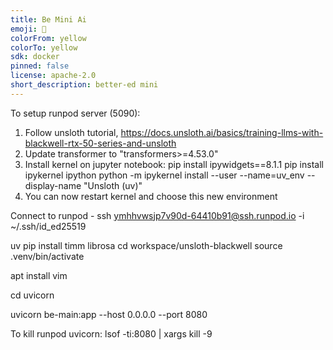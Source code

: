 ```yaml
---
title: Be Mini Ai
emoji: 👀
colorFrom: yellow
colorTo: yellow
sdk: docker
pinned: false
license: apache-2.0
short_description: better-ed mini
---
```


To setup runpod server (5090):
1. Follow unsloth tutorial, https://docs.unsloth.ai/basics/training-llms-with-blackwell-rtx-50-series-and-unsloth
2. Update transformer to "transformers>=4.53.0"
3. Install kernel on jupyter notebook:
  pip install ipywidgets==8.1.1
  pip install ipykernel ipython
  python -m ipykernel install --user --name=uv_env --display-name "Unsloth (uv)"
4. You can now restart kernel and choose this new environment

Connect to runpod - 
ssh ymhhvwsjp7v90d-64410b91@ssh.runpod.io -i ~/.ssh/id_ed25519

uv pip install timm librosa
cd workspace/unsloth-blackwell
source .venv/bin/activate

apt install vim 

cd uvicorn

uvicorn be-main:app --host 0.0.0.0 --port 8080

To kill runpod uvicorn:
lsof -ti:8080 | xargs kill -9